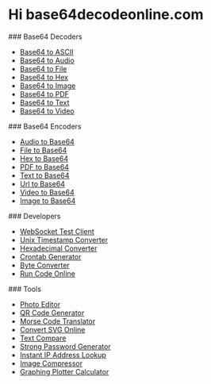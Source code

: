 Hi base64decodeonline.com 
==========================

<div class="sidebar-feature">### Base64 Decoders

- [Base64 to ASCII](https://base64decodeonline.com/base64-decoders/base64-to-ascii "Base64 to ASCII")
- [Base64 to Audio](https://base64decodeonline.com/base64-decoders/base64-to-audio "Base64 to Audio")
- [Base64 to File](https://base64decodeonline.com/base64-decoders/base64-to-file "Base64 to File")
- [Base64 to Hex](https://base64decodeonline.com/base64-decoders/base64-to-hex "Base64 to Hex")
- [Base64 to Image](https://base64decodeonline.com/base64-decoders/base64-to-image "Base64 to Image")
- [Base64 to PDF](https://base64decodeonline.com/base64-decoders/base64-to-pdf "Base64 to PDF")
- [Base64 to Text](https://base64decodeonline.com/base64-decoders/base64-to-text "Base64 to Text")
- [Base64 to Video](https://base64decodeonline.com/base64-decoders/base64-to-video "Base64 to Video")
 
</div><div class="sidebar-feature">### Base64 Encoders

- [Audio to Base64](https://base64decodeonline.com/base64-encoders/audio-to-base64 "Audio to Base64")
- [File to Base64](https://base64decodeonline.com/base64-encoders/file-to-base64 "File to Base64")
- [Hex to Base64](https://base64decodeonline.com/base64-encoders/hex-to-base64 "Hex to Base64")
- [PDF to Base64](https://base64decodeonline.com/base64-encoders/pdf-to-base64 "PDF to Base64")
- [Text to Base64](https://base64decodeonline.com/base64-encoders/text-to-base64 "Text to Base64")
- [Url to Base64](https://base64decodeonline.com/base64-encoders/url-to-base64 "Url to Base64")
- [Video to Base64](https://base64decodeonline.com/base64-encoders/video-to-base64 "Video to Base64")
- [Image to Base64](https://base64decodeonline.com/base64-encoders/image-to-base64 "Image to Base64")
 
</div><div class="sidebar-feature">### Developers

- [WebSocket Test Client](https://base64decodeonline.com/developers/websocket-test-client "WebSocket Test Client")
- [Unix Timestamp Converter](https://base64decodeonline.com/developers/unixtime-to-timestamp "Unix Timestamp Converter")
- [Hexadecimal Converter](https://base64decodeonline.com/developers/hexadecimal-to-decimal "Hexadecimal Converter")
- [Crontab Generator](https://base64decodeonline.com/developers/crontab-generator "Crontab Generator")
- [Byte Converter](https://base64decodeonline.com/developers/byte-converter "Byte Converter")
- [Run Code Online](https://base64decodeonline.com/developers/code-runner "Run Code Online")
 
</div><div class="sidebar-feature">### Tools

- [Photo Editor](https://base64decodeonline.com/tools/photo-editor "Photo Editor")
- [QR Code Generator](https://base64decodeonline.com/tools/qrcode-generator "QR Code Generator")
- [Morse Code Translator](https://base64decodeonline.com/tools/morse-code-translator "Morse Code Translator")
- [Convert SVG Online](https://base64decodeonline.com/tools/convert-svg "Convert SVG Online")
- [Text Compare](https://base64decodeonline.com/tools/text-compare "Text Compare")
- [Strong Password Generator](https://base64decodeonline.com/tools/password-random-generator "Strong Password Generator")
- [Instant IP Address Lookup](https://base64decodeonline.com/tools/ip-address-lookup "Instant IP Address Lookup")
- [Image Compressor](https://base64decodeonline.com/tools/image-compressor "Image Compressor")
- [Graphing Plotter Calculator](https://base64decodeonline.com/tools/graph-plotter "Graphing Plotter Calculator")

</div>